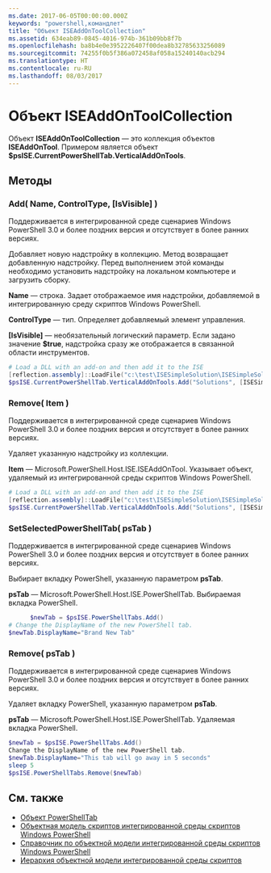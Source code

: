 ```yaml
---
ms.date: 2017-06-05T00:00:00.000Z
keywords: "powershell,командлет"
title: "Объект ISEAddOnToolCollection"
ms.assetid: 634eab89-0845-4016-974b-361b09bb8f7b
ms.openlocfilehash: ba8b4e0e3952226407f00dea8b32785633256089
ms.sourcegitcommit: 74255f0b5f386a072458af058a15240140acb294
ms.translationtype: HT
ms.contentlocale: ru-RU
ms.lasthandoff: 08/03/2017
---
```

# <a name="the-iseaddontoolcollection-object"></a>Объект ISEAddOnToolCollection
  Объект **ISEAddOnToolCollection** — это коллекция объектов **ISEAddOnTool**. Примером является объект **$psISE.CurrentPowerShellTab.VerticalAddOnTools**.

## <a name="methods"></a>Методы

### <a name="add-name-controltype-isvisible-"></a>Add\( Name, ControlType, \[IsVisible\] \)
  Поддерживается в интегрированной среде сценариев Windows PowerShell 3.0 и более поздних версия и отсутствует в более ранних версиях. 

 Добавляет новую надстройку в коллекцию. Метод возвращает добавленную надстройку. Перед выполнением этой команды необходимо установить надстройку на локальном компьютере и загрузить сборку.

 **Name** — строка. Задает отображаемое имя надстройки, добавляемой в интегрированную среду скриптов Windows PowerShell.

 **ControlType** — тип. Определяет добавляемый элемент управления.

 **\[IsVisible\]** — необязательный логический параметр. Если задано значение **$true**, надстройка сразу же отображается в связанной области инструментов.

```powershell
# Load a DLL with an add-on and then add it to the ISE
[reflection.assembly]::LoadFile("c:\test\ISESimpleSolution\ISESimpleSolution.dll")
$psISE.CurrentPowerShellTab.VerticalAddOnTools.Add("Solutions", [ISESimpleSolution.Solution], $true)
```

### <a name="remove-item-"></a>Remove\( Item \)
  Поддерживается в интегрированной среде сценариев Windows PowerShell 3.0 и более поздних версия и отсутствует в более ранних версиях. 

 Удаляет указанную надстройку из коллекции.

 **Item** — Microsoft.PowerShell.Host.ISE.ISEAddOnTool. Указывает объект, удаляемый из интегрированной среды скриптов Windows PowerShell.

```powershell
# Load a DLL with an add-on and then add it to the ISE
[reflection.assembly]::LoadFile("c:\test\ISESimpleSolution\ISESimpleSolution.dll")
$psISE.CurrentPowerShellTab.VerticalAddOnTools.Add("Solutions", [ISESimpleSolution.Solution], $true)
```

### <a name="setselectedpowershelltab-pstab-"></a>SetSelectedPowerShellTab\( psTab \)
  Поддерживается в интегрированной среде сценариев Windows PowerShell 3.0 и более поздних версия и отсутствует в более ранних версиях. 

 Выбирает вкладку PowerShell, указанную параметром **psTab**.

 **psTab** — Microsoft.PowerShell.Host.ISE.PowerShellTab. Выбираемая вкладка PowerShell.

```powershell
      $newTab = $psISE.PowerShellTabs.Add()
# Change the DisplayName of the new PowerShell tab. 
$newTab.DisplayName="Brand New Tab"
```

### <a name="remove-pstab-"></a>Remove\( psTab \)
  Поддерживается в интегрированной среде сценариев Windows PowerShell 3.0 и более поздних версия и отсутствует в более ранних версиях. 

 Удаляет вкладку PowerShell, указанную параметром **psTab**.

 **psTab** — Microsoft.PowerShell.Host.ISE.PowerShellTab. Удаляемая вкладка PowerShell.

```powershell
$newTab = $psISE.PowerShellTabs.Add()
Change the DisplayName of the new PowerShell tab. 
$newTab.DisplayName="This tab will go away in 5 seconds" 
sleep 5 
$psISE.PowerShellTabs.Remove($newTab)
```

## <a name="see-also"></a>См. также
- [Объект PowerShellTab](The-PowerShellTab-Object.md) 
- [Объектная модель скриптов интегрированной среды скриптов Windows PowerShell](The-Windows-PowerShell-ISE-Scripting-Object-Model.md) 
- [Справочник по объектной модели интегрированной среды скриптов Windows PowerShell](Windows-PowerShell-ISE-Object-Model-Reference.md) 
- [Иерархия объектной модели интегрированной среды скриптов](The-ISE-Object-Model-Hierarchy.md)

  
